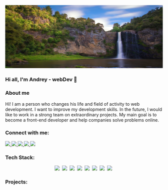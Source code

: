 <img src="./assets/waterfalls.jpg" alt="foto profile" >

### Hi all, I'm Andrey - webDev 👋

<h3>About me</h3>
<p>Hi! I am a person who changes his life and field of activity to web development. I want to improve my development skills.
In the future, I would like to work in a strong team on extraordinary projects.
My main goal is to become a front-end developer and help companies solve problems online.</p>

<h3 align="left">Connect with me:</h3>
<p align="left">
<a href="https://www.linkedin.com/in/andrei-nenashev-838919258/">
    <img src="https://img.shields.io/badge/LinkedIn-0077B5?style=for-the-badge&logo=linkedin&logoColor=white" />        
</a>
<a href="https://discordapp.com/users/1027621580831989821/">
    <img src="https://img.shields.io/badge/Discord-4752C4.svg?&style=for-the-badge&logo=discord&logoColor=white" />        
</a>
<a href="https://t.me/andreynen28">
    <img src="https://img.shields.io/badge/Telegram-2CA5E0?style=for-the-badge&logo=telegram&logoColor=white" />
</a>
<a href="https://www.instagram.com/andrey_nenashev28/">
    <img src="https://img.shields.io/badge/instagram-E4405F.svg?&style=for-the-badge&logo=instagram&logoColor=white" />        
</a>
<a href="mailto:anenashev89@gmail.com">
    <img src="https://img.shields.io/badge/Gmail-D14836?style=for-the-badge&logo=gmail&logoColor=white" />
</a>
</p>

<h3 align="left">Tech Stack:</h3>
<p align='center'>
<img src="https://img.shields.io/badge/html-E34F26.svg?&style=for-the-badge&logo=html5&logoColor=fff" />&nbsp;
<img src="https://img.shields.io/badge/css-1572B6.svg?&style=for-the-badge&logo=css3&logoColor=fff" />&nbsp;
<img src="https://img.shields.io/badge/sass-CF649A.svg?&style=for-the-badge&logo=sass&logoColor=fff" />&nbsp;
<img src="https://img.shields.io/badge/javascript-F7DF1E.svg?&style=for-the-badge&logo=javascript&logoColor=fff" />&nbsp;
<img src="https://img.shields.io/badge/markdown-000.svg?&style=for-the-badge&logo=markdown&logoColor=fff" />&nbsp;
<img src="https://img.shields.io/badge/git-F05033.svg?&style=for-the-badge&logo=git&logoColor=fff" />&nbsp;
<img src="https://img.shields.io/badge/github-000.svg?&style=for-the-badge&logo=github&logoColor=fff" />&nbsp;
<img src="https://img.shields.io/badge/vs code-007ACC.svg?&style=for-the-badge&logo=visual-studio-code&logoColor=fff" />&nbsp;

<h3 align="left">Projects:</h3>


